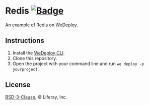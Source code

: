 # Redis [![Badge](https://img.shields.io/badge/built%20with-wedeploy-00d46a.svg?style=flat)](http://wedeploy.com)

An example of [Redis](https://hub.docker.com/_/redis/) on [WeDeploy](https://wedeploy.com/).

## Instructions

1. Install the [WeDeploy CLI](https://wedeploy.com/docs/intro/using-the-command-line/).
2. Clone this repository.
3. Open the project with your command line and run `we deploy -p yourproject`.

## License

[BSD-3-Clause](./LICENSE.md), © Liferay, Inc.
